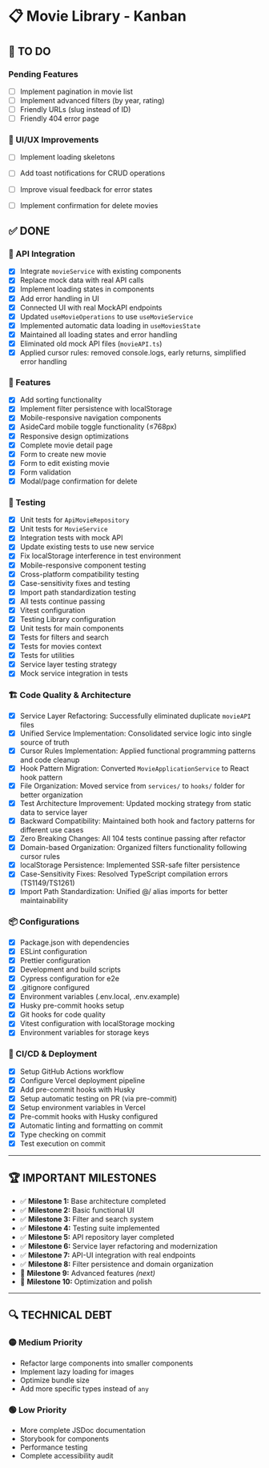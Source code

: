 # 📋 Movie Library - Kanban


## 🎯 **TO DO**

### Pending Features

- [ ] Implement pagination in movie list
- [ ] Implement advanced filters (by year, rating)
- [ ] Friendly URLs (slug instead of ID)
- [ ] Friendly 404 error page

### 🎨 UI/UX Improvements

- [ ] Implement loading skeletons
- [ ] Add toast notifications for CRUD operations
- [ ] Improve visual feedback for error states
- [ ] Implement confirmation for delete movies


## ✅ **DONE**

### 🔧 API Integration

- [x] Integrate `movieService` with existing components
- [x] Replace mock data with real API calls
- [x] Implement loading states in components
- [x] Add error handling in UI
- [x] Connected UI with real MockAPI endpoints
- [x] Updated `useMovieOperations` to use `useMovieService`
- [x] Implemented automatic data loading in `useMoviesState`
- [x] Maintained all loading states and error handling
- [x] Eliminated old mock API files (`movieAPI.ts`)
- [x] Applied cursor rules: removed console.logs, early returns, simplified error handling

### 📱 Features

- [x] Add sorting functionality
- [x] Implement filter persistence with localStorage
- [x] Mobile-responsive navigation components
- [x] AsideCard mobile toggle functionality (≤768px)
- [x] Responsive design optimizations
- [x] Complete movie detail page
- [x] Form to create new movie
- [x] Form to edit existing movie
- [x] Form validation
- [x] Modal/page confirmation for delete

### 🧪 Testing

- [x] Unit tests for `ApiMovieRepository`
- [x] Unit tests for `MovieService`
- [x] Integration tests with mock API
- [x] Update existing tests to use new service
- [x] Fix localStorage interference in test environment
- [x] Mobile-responsive component testing
- [x] Cross-platform compatibility testing
- [x] Case-sensitivity fixes and testing
- [x] Import path standardization testing
- [x] All tests continue passing
- [x] Vitest configuration
- [x] Testing Library configuration
- [x] Unit tests for main components
- [x] Tests for filters and search
- [x] Tests for movies context
- [x] Tests for utilities
- [x] Service layer testing strategy
- [x] Mock service integration in tests

### 🏗️ Code Quality & Architecture

- [x] Service Layer Refactoring: Successfully eliminated duplicate `movieAPI` files
- [x] Unified Service Implementation: Consolidated service logic into single source of truth
- [x] Cursor Rules Implementation: Applied functional programming patterns and code cleanup
- [x] Hook Pattern Migration: Converted `MovieApplicationService` to React hook pattern
- [x] File Organization: Moved service from `services/` to `hooks/` folder for better organization
- [x] Test Architecture Improvement: Updated mocking strategy from static data to service layer
- [x] Backward Compatibility: Maintained both hook and factory patterns for different use cases
- [x] Zero Breaking Changes: All 104 tests continue passing after refactor
- [x] Domain-based Organization: Organized filters functionality following cursor rules
- [x] localStorage Persistence: Implemented SSR-safe filter persistence
- [x] Case-Sensitivity Fixes: Resolved TypeScript compilation errors (TS1149/TS1261)
- [x] Import Path Standardization: Unified @/ alias imports for better maintainability

### 📦 Configurations

- [x] Package.json with dependencies
- [x] ESLint configuration
- [x] Prettier configuration
- [x] Development and build scripts
- [x] Cypress configuration for e2e
- [x] .gitignore configured
- [x] Environment variables (.env.local, .env.example)
- [x] Husky pre-commit hooks setup
- [x] Git hooks for code quality
- [x] Vitest configuration with localStorage mocking
- [x] Environment variables for storage keys

### 🚀 CI/CD & Deployment

- [x] Setup GitHub Actions workflow
- [x] Configure Vercel deployment pipeline
- [x] Add pre-commit hooks with Husky
- [x] Setup automatic testing on PR (via pre-commit)
- [x] Setup environment variables in Vercel
- [x] Pre-commit hooks with Husky configured
- [x] Automatic linting and formatting on commit
- [x] Type checking on commit
- [x] Test execution on commit

---

## 🏆 **IMPORTANT MILESTONES**

- ✅ **Milestone 1:** Base architecture completed
- ✅ **Milestone 2:** Basic functional UI
- ✅ **Milestone 3:** Filter and search system
- ✅ **Milestone 4:** Testing suite implemented
- ✅ **Milestone 5:** API repository layer completed
- ✅ **Milestone 6:** Service layer refactoring and modernization
- ✅ **Milestone 7:** API-UI integration with real endpoints
- ✅ **Milestone 8:** Filter persistence and domain organization
- 🎯 **Milestone 9:** Advanced features _(next)_
- 🎯 **Milestone 10:** Optimization and polish

---

## 🔍 **TECHNICAL DEBT**

### 🟡 Medium Priority

- Refactor large components into smaller components
- Implement lazy loading for images
- Optimize bundle size
- Add more specific types instead of `any`

### 🟢 Low Priority

- More complete JSDoc documentation
- Storybook for components
- Performance testing
- Complete accessibility audit
